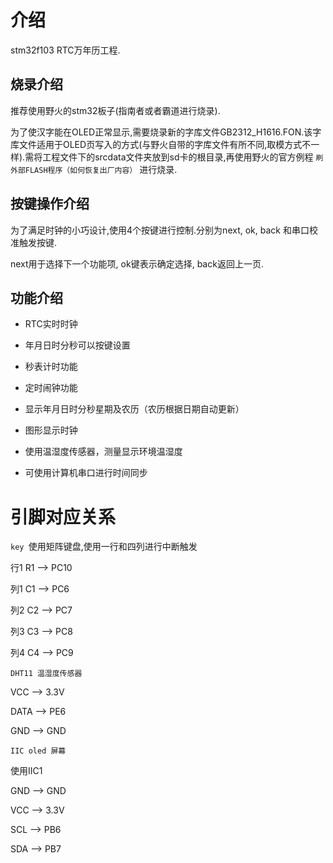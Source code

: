 # 介绍
stm32f103 RTC万年历工程.

## 烧录介绍

推荐使用野火的stm32板子(指南者或者霸道进行烧录).

为了使汉字能在OLED正常显示,需要烧录新的字库文件GB2312_H1616.FON.该字库文件适用于OLED页写入的方式(与野火自带的字库文件有所不同,取模方式不一样).需将工程文件下的srcdata文件夹放到sd卡的根目录,再使用野火的官方例程  ```刷外部FLASH程序（如何恢复出厂内容）``` 进行烧录. 

## 按键操作介绍

为了满足时钟的小巧设计,使用4个按键进行控制.分别为next, ok, back 和串口校准触发按键.

 next用于选择下一个功能项, ok键表示确定选择, back返回上一页.

## 功能介绍

* RTC实时时钟
* 年月日时分秒可以按键设置

* 秒表计时功能

* 定时闹钟功能
* 显示年月日时分秒星期及农历（农历根据日期自动更新）

* 图形显示时钟

* 使用温湿度传感器，测量显示环境温湿度

* 可使用计算机串口进行时间同步

# 引脚对应关系
`key `使用矩阵键盘,使用一行和四列进行中断触发

行1 R1  -->  PC10

列1 C1  -->  PC6

列2 C2  -->  PC7

列3 C3  -->  PC8

列4 C4  -->  PC9

`DHT11 温湿度传感器`

VCC     -->  3.3V

DATA    -->  PE6

GND     -->  GND

`IIC oled 屏幕`

使用IIC1

GND 	-->		GND

VCC	  -->		3.3V

SCL		-->		PB6

SDA		-->		PB7

